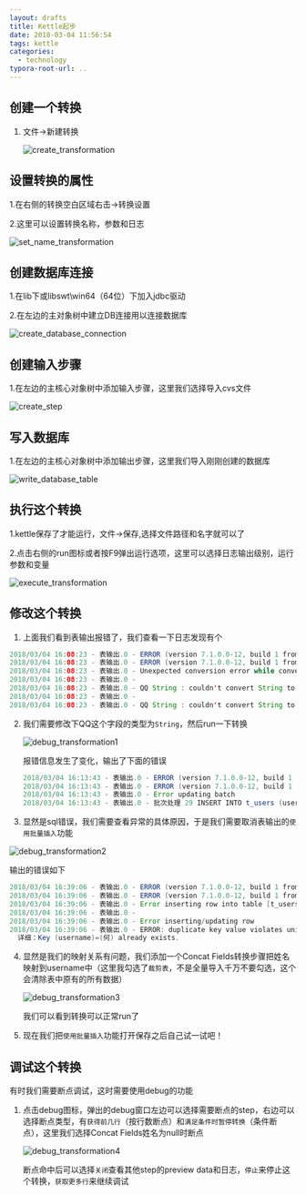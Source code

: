 ```yaml
---
layout: drafts
title: Kettle起步
date: 2018-03-04 11:56:54
tags: kettle
categories:
  - technology
typora-root-url: ..
---
```


## 创建一个转换

1. 文件->新建转换

   ![create_transformation](/images/create_transformation.gif)

设置转换的属性
---

1.在右侧的转换空白区域右击->转换设置

2.这里可以设置转换名称，参数和日志

![set_name_transformation](/images/set_name_transformation.gif)

## 创建数据库连接

1.在lib下或libswt\win64（64位）下加入jdbc驱动

2.在左边的主对象树中建立DB连接用以连接数据库

![create_database_connection](/images/create_database_connection.gif)

创建输入步骤
---

1.在左边的主核心对象树中添加输入步骤，这里我们选择导入cvs文件

![create_step](/images/create_step.gif)

## 写入数据库

1.在左边的主核心对象树中添加输出步骤，这里我们导入刚刚创建的数据库

![write_database_table](/images/write_database_table.gif)

## 执行这个转换

1.kettle保存了才能运行，文件->保存,选择文件路径和名字就可以了

2.点击右侧的run图标或者按F9弹出运行选项，这里可以选择日志输出级别，运行参数和变量

![execute_transformation](/images/execute_transformation.gif)

## 修改这个转换

1. 上面我们看到表输出报错了，我们查看一下日志发现有个

```java
2018/03/04 16:08:23 - 表输出.0 - ERROR (version 7.1.0.0-12, build 1 from 2017-05-16 17.18.02 by buildguy) : Because of an error, this step can't continue:
2018/03/04 16:08:23 - 表输出.0 - ERROR (version 7.1.0.0-12, build 1 from 2017-05-16 17.18.02 by buildguy) : org.pentaho.di.core.exception.KettleValueException: 
2018/03/04 16:08:23 - 表输出.0 - Unexpected conversion error while converting value [QQ String] to an Integer
2018/03/04 16:08:23 - 表输出.0 - 
2018/03/04 16:08:23 - 表输出.0 - QQ String : couldn't convert String to Integer
2018/03/04 16:08:23 - 表输出.0 - 
2018/03/04 16:08:23 - 表输出.0 - QQ String : couldn't convert String to number : non-numeric character found at position 1 for value [小鱼呼叫转移]
```

2. 我们需要修改下QQ这个字段的类型为`String`，然后run一下转换

   ![debug_transformation1](/images/debug_transformation1.gif)

   报错信息发生了变化，输出了下面的错误

   ```java
   2018/03/04 16:13:43 - 表输出.0 - ERROR (version 7.1.0.0-12, build 1 from 2017-05-16 17.18.02 by buildguy) : Unexpected batch update error committing the database connection.
   2018/03/04 16:13:43 - 表输出.0 - ERROR (version 7.1.0.0-12, build 1 from 2017-05-16 17.18.02 by buildguy) : org.pentaho.di.core.exception.KettleDatabaseBatchException: 
   2018/03/04 16:13:43 - 表输出.0 - Error updating batch
   2018/03/04 16:13:43 - 表输出.0 - 批次处理 29 INSERT INTO t_users (username, screen_name, email, home_url, group_name) VALUES ( '何',  NULL,  '942156265',  NULL,  NULL) 被中止，呼叫 getNextException 以取得原因。

   ```

3.  显然是sql错误，我们需要查看异常的具体原因，于是我们需要取消表输出的`使用批量插入`功能

   ![debug_transformation2](/images/debug_transformation2.gif)

   输出的错误如下

```java
2018/03/04 16:39:06 - 表输出.0 - ERROR (version 7.1.0.0-12, build 1 from 2017-05-16 17.18.02 by buildguy) : Because of an error, this step can't continue:
2018/03/04 16:39:06 - 表输出.0 - ERROR (version 7.1.0.0-12, build 1 from 2017-05-16 17.18.02 by buildguy) : org.pentaho.di.core.exception.KettleException: 
2018/03/04 16:39:06 - 表输出.0 - Error inserting row into table [t_users] with values: [何], [建军], [null], [null], [null], [942156265], [null], [null], [null], [null], [null], [null], [null], [null], [null], [null], [null], [null], [	17677322080], [null], [null], [	13558229098], [null], [null], [null], [null], [null], [null], [null]
2018/03/04 16:39:06 - 表输出.0 - 
2018/03/04 16:39:06 - 表输出.0 - Error inserting/updating row
2018/03/04 16:39:06 - 表输出.0 - ERROR: duplicate key value violates unique constraint "users_name_unique"
  详细：Key (username)=(何) already exists.
```

4. 显然是我们的映射关系有问题，我们添加一个Concat Fields转换步骤把姓名映射到username中（这里我勾选了`裁剪表`，不是全量导入千万不要勾选，这个会清除表中原有的所有数据）

   ![debug_transformation3](/images/debug_transformation3.gif)

   我们可以看到转换可以正常run了

5. 现在我们把`使用批量插入`功能打开保存之后自己试一试吧！

调试这个转换
---

有时我们需要断点调试，这时需要使用debug的功能

1. 点击debug图标，弹出的debug窗口左边可以选择需要断点的step，右边可以选择断点类型，有`获得前几行`（按行数断点）和`满足条件时暂停转换`（条件断点），这里我们选择Concat Fields姓名为null时断点

   ![debug_transformation4](/images/debug_transformation4.gif)

   断点命中后可以选择`关闭`查看其他step的preview data和日志，`停止`来停止这个转换，`获取更多行`来继续调试

